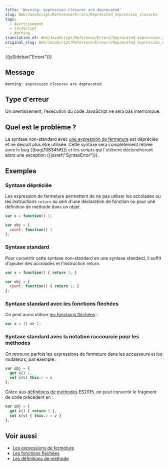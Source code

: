 ```yaml
---
title: 'Warning: expression closures are deprecated'
slug: Web/JavaScript/Reference/Errors/Deprecated_expression_closures
tags:
  - Avertissement
  - JavaScript
  - Warning
translation_of: Web/JavaScript/Reference/Errors/Deprecated_expression_closures
original_slug: Web/JavaScript/Reference/Erreurs/Deprecated_expression_closures
---
```


{{jsSidebar("Errors")}}

## Message

```
Warning: expression closures are deprecated
```

## Type d'erreur

Un avertissement, l'exécution du code JavaScript ne sera pas interrompue.

## Quel est le problème ?

La syntaxe non-standard avec [une expression de fermeture](/fr/docs/Web/JavaScript/Reference/Opérateurs/Expression_closures) est dépréciée et ne devrait plus être utilisée. Cette syntaxe sera complètement retirée avec le bug {{bug(1083458)}} et les scripts qui l'utilisent déclencheront alors une exception {{jsxref("SyntaxError")}}.

## Exemples

### Syntaxe dépréciée

Les expression de fermeture permettent de ne pas utiliser les accolades ou les instructions `return` au sein d'une déclaration de fonction ou pour une définition de méthode dans un objet.

```js example-bad
var x = function() 1;

var obj = {
  count: function() 1
};
```

### Syntaxe standard

Pour convertir cette syntaxe non-standard en une syntaxe standard, il suffit d'ajouter des accolades et l'instruction return.

```js example-good
var x = function() { return 1; }

var obj = {
  count: function() { return 1; }
};
```

### Syntaxe standard avec les fonctions fléchées

On peut aussi utiliser [les fonctions fléchées](/fr/docs/Web/JavaScript/Reference/Fonctions/Fonctions_fléchées) :

```js example-good
var x = () => 1;
```

### Syntaxe standard avec la notation raccourcie pour les méthodes

On retrouve parfois les expressions de fermeture dans les accesseurs et les mutateurs, par exemple :

```js example-bad
var obj = {
  get x() 1,
  set x(v) this.v = v
};
```

Grâce aux [définitions de méthodes](/fr/docs/Web/JavaScript/Reference/Fonctions/Définition_de_méthode) ES2015, on peut convertir le fragment de code précédent en :

```js example-good
var obj = {
  get x() { return 1 },
  set x(v) { this.v = v }
};
```

## Voir aussi

- [Les expressions de fermeture](/fr/docs/Web/JavaScript/Reference/Opérateurs/Expression_closures)
- [Les fonctions fléchées](/fr/docs/Web/JavaScript/Reference/Fonctions/Fonctions_fléchées)
- [Les définitions de méthode](/fr/docs/Web/JavaScript/Reference/Fonctions/Définition_de_méthode)
